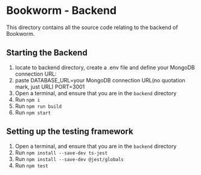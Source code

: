 # Bookworm - Backend

This directory contains all the source code relating to the backend of Bookworm.

## Starting the Backend

1. locate to backend directory, create a .env file and define your MongoDB connection URL:
2. paste DATABASE_URL=your MongoDB connection URL(no quotation mark, just URL)
   PORT=3001
3. Open a terminal, and ensure that you are in the `backend` directory
4. Run `npm i`
5. Run `npm run build`
6. Run `npm start`

## Setting up the testing framework

1. Open a terminal, and ensure that you are in the `backend` directory
2. Run `npm install --save-dev ts-jest`
3. Run `npm install --save-dev @jest/globals`
4. Run `npm test`
